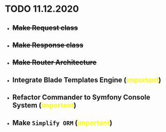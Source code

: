# TODO 11.12.2020

- ## ~~Make **Request** class~~
- ## ~~Make **Response** class~~
- ## ~~Make **Router Architecture**~~
- ## Integrate **Blade Templates Engine** (<span style="color:yellow;font-weight:bold">important</span>)
- ## Refactor Commander to Symfony Console System (<span style="color:yellow;font-weight:bold">important</span>)
- ## Make `Simplify ORM` (<span style="color:yellow;font-weight:bold">important</span>)
